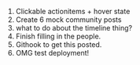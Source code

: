 1. Clickable actionitems + hover state
2. Create 6 mock community posts
3. what to do about the timeline thing?
4. Finish filling in the people.
5. Githook to get this posted.
6. OMG test deployment!